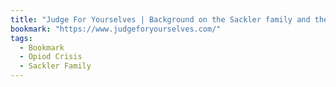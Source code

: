 ```yaml
---
title: "Judge For Yourselves | Background on the Sackler family and the opioid crisis, brought to you by Last Week Tonight with John Oliver."
bookmark: "https://www.judgeforyourselves.com/"
tags:
  - Bookmark
  - Opiod Crisis
  - Sackler Family
---
```

